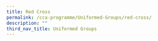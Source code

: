 ```yaml
---
title: Red Cross
permalink: /cca-programme/Uniformed-Groups/red-cross/
description: ""
third_nav_title: Uniformed Groups
---
```

